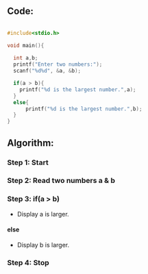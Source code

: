 ## Code:
```c

#include<stdio.h>

void main(){
  
  int a,b;
  printf("Enter two numbers:");
  scanf("%d%d", &a, &b);

  if(a > b){
    printf("%d is the largest number.",a);
  }
  else{
      printf("%d is the largest number.",b);
  }
}
```
## Algorithm:

### Step 1: Start

### Step 2: Read two numbers a & b

### Step 3: if(a > b)
- Display a is larger.
#### else
- Display b is larger.

### Step 4: Stop